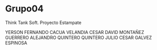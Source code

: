 # Grupo04
Think Tank Soft.
Proyecto Estampate


YERSON FERNANDO CACUA VELANDIA
CESAR DAVID MONTAÑEZ GUERRERO 
ALEJANDRO QUINTERO QUINTERO 
JULIO CESAR GALVEZ ESPINOSA

